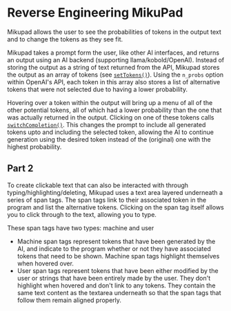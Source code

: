 # Reverse Engineering MikuPad

Mikupad allows the user to see the probabilities of tokens in the output text and to change the tokens as they see fit.

Mikupad takes a prompt form the user, like other AI interfaces, and returns an output using an AI backend (supporting llama/kobold/OpenAI). Instead of storing the output as a string of text returned from the API, Mikupad stores the output as an array of tokens (see [`setTokens()`](https://github.com/lmg-anon/mikupad/blob/main/mikupad.html#L4973)). Using the `n_probs` option within OpenAI's API, each token in this array also stores a list of alternative tokens that were not selected due to having a lower probability. 

Hovering over a token within the output will bring up a menu of all of the other potential tokens, all of which had a lower probability than the one that was actually returned in the output. Clicking on one of these tokens calls [`switchCompletion()`](https://github.com/lmg-anon/mikupad/blob/main/mikupad.html#L5493). This changes the prompt to include all generated tokens upto and including the selected token, allowing the AI to continue generation using the desired token instead of the (original) one with the highest probability. 

## Part 2

To create clickable text that can also be interacted with through typing/highlighting/deleting, Mikupad uses a text area layered underneath a series of span tags. The span tags link to their associated token in the program and list the alternative tokens. Clicking on the span tag itself allows you to click through to the text, allowing you to type.

These span tags have two types: machine and user
- Machine span tags represent tokens that have been generated by the AI, and indicate to the program whether or not they have associated tokens that need to be shown. Machine span tags highlight themselves when hovered over. 
- User span tags represent tokens that have been either modified by the user or strings that have been entirely made by the user. They don't highlight when hovered and don't link to any tokens. They contain the same text content as the textarea underneath so that the span tags that follow them remain aligned properly. 